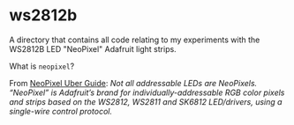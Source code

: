 # ws2812b

A directory that contains all code relating to my experiments with the WS2812B LED "NeoPixel" Adafruit light strips.


What is `neopixel`? 

From [NeoPixel Uber Guide](https://learn.adafruit.com/adafruit-neopixel-uberguide): _Not all addressable LEDs are NeoPixels. “NeoPixel” is Adafruit’s brand for individually-addressable RGB color pixels and strips based on the WS2812, WS2811 and SK6812 LED/drivers, using a single-wire control protocol._ 
